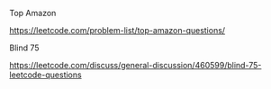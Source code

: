 Top Amazon

https://leetcode.com/problem-list/top-amazon-questions/

Blind 75

https://leetcode.com/discuss/general-discussion/460599/blind-75-leetcode-questions
